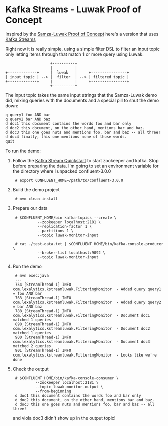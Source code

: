 # Kafka Streams - Luwak Proof of Concept

Inspired by the [Samza-Luwak Proof of Concept](https://github.com/romseygeek/samza-luwak) here's a version that uses [Kafka Streams](http://docs.confluent.io/3.0.0/streams/)

Right now it is really simple, using a simple filter DSL to filter an input topic only letting items through that match 1 or more query using Luwak.

                        +----------+
                        |          |
    +-------------+     |  luwak   |     +----------------+
    | input topic | --> |  filter  | --> | filtered topic |
    +-------------+     |          |     +----------------+
                        +----------+

The input topic takes the same input strings that the Samza-Luwak demo did, mixing queries with the documents and a special pill to shut the demo down:

    q query1 foo AND bar
    q query2 bar AND baz
    d doc1 this document contains the words foo and bar only
    d doc2 this document, on the other hand, mentions bar and baz.
    d doc3 this one goes nuts and mentions foo, bar and baz -- all three!
    d doc4 finally, this one mentions none of those words.
    quit

To run the demo:

1. Follow the [Kafka Stream Quickstart](http://docs.confluent.io/3.0.0/streams/quickstart.html#start-the-kafka-cluster) to start zookeeper and kafka.  Stop before preparing the data.  I'm going to set an environment variable for the directory where I unpacked confluent-3.0.0

        # export CONFLUENT_HOME=/path/to/confluent-3.0.0

2. Build the demo project

        # mvm clean install
    
3. Prepare our data
  
        # $CONFLUENT_HOME/bin kafka-topics --create \
                  --zookeeper localhost:2181 \
                  --replication-factor 1 \
                  --partitions 1 \
                  --topic luwak-monitor-input
                  
        # cat ./test-data.txt | $CONFLUENT_HOME/bin/kafka-console-producer \
                  --broker-list localhost:9092 \
                  --topic luwak-monitor-input

4. Run the demo

        # mvn exec:java
        ...
        754 [StreamThread-1] INFO com.lexalytics.kstreamluwak.FilteringMonitor  - Added query query1 = foo AND bar
        763 [StreamThread-1] INFO com.lexalytics.kstreamluwak.FilteringMonitor  - Added query query2 = bar AND baz
        788 [StreamThread-1] INFO com.lexalytics.kstreamluwak.FilteringMonitor  - Document doc1 matched 1 queries
        898 [StreamThread-1] INFO com.lexalytics.kstreamluwak.FilteringMonitor  - Document doc2 matched 1 queries
        900 [StreamThread-1] INFO com.lexalytics.kstreamluwak.FilteringMonitor  - Document doc3 matched 2 queries
        901 [StreamThread-1] INFO com.lexalytics.kstreamluwak.FilteringMonitor  - Looks like we're done

5. Check the output

        # $CONFLUENT_HOME/bin/kafka-console-consumer \
                 --zookeeper localhost:2181 \
                 --topic luwak-monitor-output \
                 --from-beginning
        d doc1 this document contains the words foo and bar only
        d doc2 this document, on the other hand, mentions bar and baz.
        d doc3 this one goes nuts and mentions foo, bar and baz -- all three!

    and viola doc3 didn't show up in the output topic!
